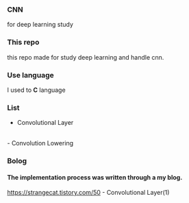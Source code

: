 ### CNN
for deep learning study

### This repo
this repo made for study deep learning and handle cnn.

### Use language
I used to <strong>C</strong> language

### List
- Convolutional Layer
<br>
- Convolution Lowering

### Bolog
#### The implementation process was written through a my blog.
https://strangecat.tistory.com/50 - Convolutional Layer(1)
